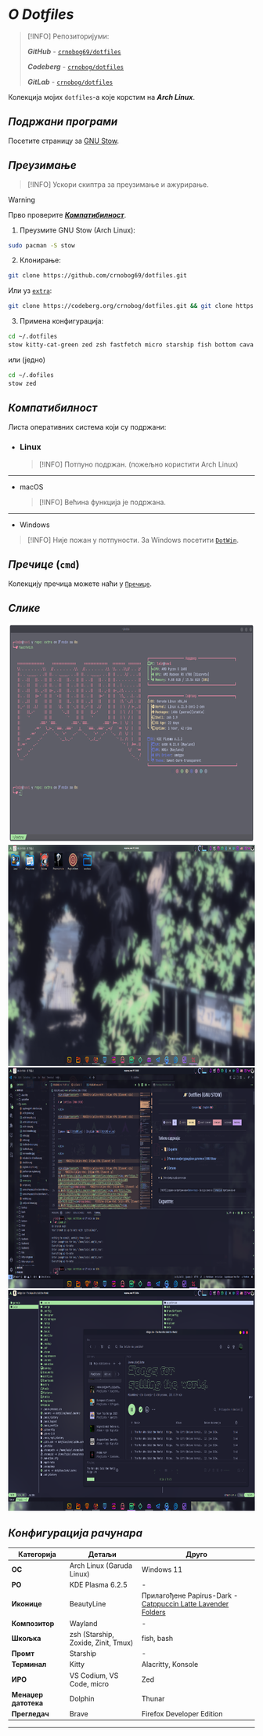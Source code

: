 # _О Dotfiles_

> [!INFO]
> Репозиторијуми:
>
> **_GitHub_** - [`crnobog69/dotfiles`](https://github.com/crnobog69/dotfiles)
>
> **_Codeberg_** - [`crnobog/dotfiles`](https://codeberg.org/crnobog/dotfiles)
>
> **_GitLab_** - [`crnobog/dotfiles`](https://gitlab.com/crnobog/dotfiles)

Колекција мојих `dotfiles`-а које корстим на **_Arch Linux_**.

## _Подржани програми_

Посетите страницу за [GNU Stow](gnu-stow).

## _Преузимање_

> [!INFO]
> Ускори скиптра за преузимање и ажурирање.

> [!WARNING]
> Прво проверите [**_Компатибилност_**](#компатибилност).

1. Преузмите GNU Stow (Arch Linux):

```bash
sudo pacman -S stow
```

2. Клонирање:

```bash
git clone https://github.com/crnobog69/dotfiles.git
```

Или уз [`extra`](https://github.com/crnobog69/extra):

```bash
git clone https://codeberg.org/crnobog/dotfiles.git && git clone https://github.com/crnobog69/extra.git
```

3. Примена конфигурација:

```bash
cd ~/.dotfiles
stow kitty-cat-green zed zsh fastfetch micro starship fish bottom cava bat mpv
```

или (једно)

```bash
cd ~/.dofiles
stow zed
```

## _Компатибилност_

Листа оперативних система који су подржани:

- ### Linux
  > [!INFO]
  > Потпуно подржан. (пожељно користити Arch Linux)

---

- macOS
  > [!INFO]
  > Већина функција је подржана.

---

- Windows

> [!INFO]
> Није пожан у потпуности. За Windows посетити [`DotWin`](/dotwin).


## *Пречице* (`cmd`)

Колекцију пречица можете наћи у [`Пречице`](/precice).


## _Слике_

<div align="center">
  <img src="https://raw.githubusercontent.com/crnobog69/dotfiles/main/assets/fastfetch-doom.png" width="800" height="450"/>
  <br>
  <img src="https://raw.githubusercontent.com/crnobog69/dotfiles/main/assets/image-1.png" width="800" height="450"/>
  <br>
  <img src="https://raw.githubusercontent.com/crnobog69/dotfiles/main/assets/image-2.png" width="800" height="450"/>
  <br>
  <img src="https://raw.githubusercontent.com/crnobog69/dotfiles/main/assets/image-3.png" width="800" height="450"/>
</div>

## _Конфигурација рачунара_

| Категорија           | Детаљи                              | Друго                                                                                                         |
| -------------------- | ----------------------------------- | ------------------------------------------------------------------------------------------------------------- |
| **ОС**               | Arch Linux (Garuda Linux)           | Windows 11                                                                                                    |
| **РО**               | KDE Plasma 6.2.5                    | -                                                                                                             |
| **Иконице**          | BeautyLine                          | Прилагођене Papirus-Dark - [Catppuccin Latte Lavender Folders](https://github.com/catppuccin/papirus-folders) |
| **Композитор**       | Wayland                             | -                                                                                                             |
| **Шкољка**           | zsh (Starship, Zoxide, Zinit, Tmux) | fish, bash                                                                                                    |
| **Промт**            | Starship                            | -                                                                                                             |
| **Терминал**         | Kitty                               | Alacritty, Konsole                                                                                            |
| **ИРО**              | VS Codium, VS Code, micro           | Zed                                                                                                           |
| **Менаџер датотека** | Dolphin                             | Thunar                                                                                                        |
| **Прегледач**        | Brave                               | Firefox Developer Edition                                                                                     |

---
